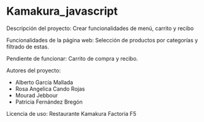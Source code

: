 # Kamakura_javascript
Descripción del proyecto:
Crear funcionalidades de menú, carrito y recibo

Funcionalidades de la página web: 
Selección de productos por categorías y filtrado de estas.

Pendiente de funcionar: 
Carrito de compra y recibo.

Autores del proyecto:
* Alberto García Mallada
* Rosa Angelica Cando Rojas
* Mourad Jebbour
* Patricia Fernández Bregón

Licencia de uso: 
Restaurante Kamakura
Factoria F5
